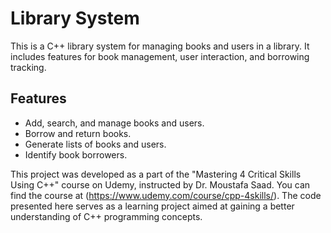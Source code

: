 # Library System

This is a C++ library system for managing books and users in a library. It includes features for book management, user interaction, and borrowing tracking.

## Features

- Add, search, and manage books and users.
- Borrow and return books.
- Generate lists of books and users.
- Identify book borrowers.

This project was developed as a part of the "Mastering 4 Critical Skills Using C++" course on Udemy, instructed by Dr. Moustafa Saad. You can find the course at (https://www.udemy.com/course/cpp-4skills/). The code presented here serves as a learning project aimed at gaining a better understanding of C++ programming concepts.
